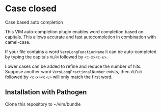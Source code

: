 # Case closed
Case based auto completion

This VIM auto-completion plugin enables word completion based on capitals. This allows accurate and fast autocompletion in
combination with camel-case.

If your file contains a word `VeryLongFunctionName` it can be auto-completed by typing the capitals `VLFN` followed
by `<c-x><c-u>`.

Lower cases can be added to refine and reduce the number of hits. Suppose another word
`VeryLongFractionalNumber` exists, then `VLFuN` followed by `<c-x><c-u>` will only match the first word.

## Installation with Pathogen
Clone this repository to ~/vim/bundle
